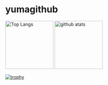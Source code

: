 # yumagithub

<p align="left">
  <img alt="Top Langs" height="150px" src="https://github-readme-stats.vercel.app/api/top-langs/?username=yumagithub&layout=compact&show_icons=true&theme=onedark" />
  <img alt="github atats" height="150px" src="https://github-readme-stats.vercel.app/api?username=yumagithub&theme=onedark&show_icons=true"/>
</p>

[![trophy](https://github-profile-trophy.vercel.app/?username=yumagithub&theme=onedark&column=8
)](https://github.com/ryo-ma/github-profile-trophy)
